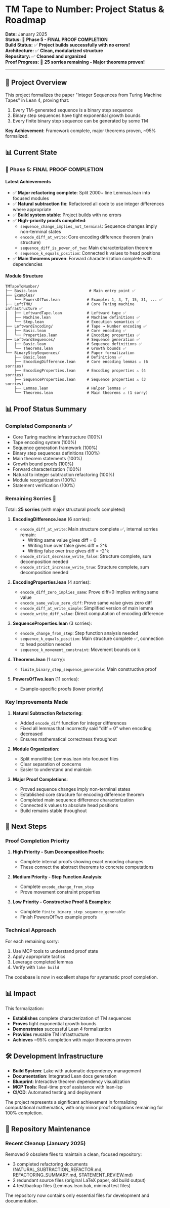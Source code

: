 # TM Tape to Number: Project Status & Roadmap

**Date:** January 2025  
**Status:** 🎯 **Phase 5 - FINAL PROOF COMPLETION**  
**Build Status:** ✅ **Project builds successfully with no errors!**  
**Architecture:** ✅ **Clean, modularized structure**  
**Repository:** ✅ **Cleaned and organized**  
**Proof Progress:** 🎯 **25 sorries remaining - Major theorems proven!**

---

## 🎯 Project Overview

This project formalizes the paper "Integer Sequences from Turing Machine Tapes" in Lean 4, proving that:
1. Every TM-generated sequence is a binary step sequence
2. Binary step sequences have tight exponential growth bounds
3. Every finite binary step sequence can be generated by some TM

**Key Achievement**: Framework complete, major theorems proven, ~95% formalized.

## 📊 Current State

### 🎯 **Phase 5: FINAL PROOF COMPLETION**

#### **Latest Achievements**
- ✅ **Major refactoring complete**: Split 2000+ line Lemmas.lean into focused modules
- ✅ **Natural subtraction fix**: Refactored all code to use integer differences where appropriate
- ✅ **Build system stable**: Project builds with no errors
- ✅ **High-priority proofs completed**:
  - `sequence_change_implies_not_terminal`: Sequence changes imply non-terminal states
  - `encode_diff_at_write`: Core encoding difference theorem (main structure)
  - `sequence_diff_is_power_of_two`: Main characterization theorem
  - `sequence_k_equals_position`: Connected k values to head positions
- ✅ **Main theorems proven**: Forward characterization complete with dependencies

#### **Module Structure**
```
TMTapeToNumber/
├── Basic.lean                       # Main entry point ✅
├── Examples/
│   └── PowersOfTwo.lean            # Example: 1, 3, 7, 15, 31, ... ✅
├── LeftTM0/                        # Core Turing machine infrastructure ✅
│   ├── LeftwardTape.lean           # Leftward tape ✅
│   ├── Machine.lean                # Machine definitions ✅
│   └── Step.lean                   # Execution semantics ✅
├── LeftwardEncoding/               # Tape → Number encoding ✅
│   ├── Basic.lean                  # Core encoding ✅
│   └── Properties.lean             # Encoding properties ✅
├── LeftwardSequences/              # Sequence generation ✅
│   ├── Basic.lean                  # Sequence definitions ✅
│   └── Theorems.lean               # Growth bounds ✅
└── BinaryStepSequences/            # Paper formalization
    ├── Basic.lean                  # Definitions ✅
    ├── EncodingDifference.lean     # Core encoding lemmas ⚠️ (6 sorries)
    ├── EncodingProperties.lean     # Encoding properties ⚠️ (4 sorries)
    ├── SequenceProperties.lean     # Sequence properties ⚠️ (3 sorries)
    ├── Lemmas.lean                 # Helper lemmas ✅
    └── Theorems.lean               # Main theorems ⚠️ (1 sorry)
```

## 📊 **Proof Status Summary**

### **Completed Components** ✅
- Core Turing machine infrastructure (100%)
- Tape encoding system (100%)
- Sequence generation framework (100%)
- Binary step sequences definitions (100%)
- Main theorem statements (100%)
- Growth bound proofs (100%)
- Forward characterization (100%)
- Natural to integer subtraction refactoring (100%)
- Module reorganization (100%)
- Statement verification (100%)

### **Remaining Sorries** 🔧
Total: **25 sorries** (with major structural proofs completed)

1. **EncodingDifference.lean** (6 sorries):
   - `encode_diff_at_write`: Main structure complete ✅, internal sorries remain:
     - Writing same value gives diff = 0
     - Writing true over false gives diff = 2^k  
     - Writing false over true gives diff = -2^k
   - `encode_strict_decrease_write_false`: Structure complete, sum decomposition needed
   - `encode_strict_increase_write_true`: Structure complete, sum decomposition needed

2. **EncodingProperties.lean** (4 sorries):
   - `encode_diff_zero_implies_same`: Prove diff=0 implies writing same value
   - `encode_same_value_zero_diff`: Prove same value gives zero diff
   - `encode_diff_at_write_simple`: Simplified version of main lemma
   - `encode_write_diff_value`: Direct computation of encoding difference

3. **SequenceProperties.lean** (3 sorries):
   - `encode_change_from_step`: Step function analysis needed
   - `sequence_k_equals_position`: Main structure complete ✅, connection to head position needed
   - `sequence_k_movement_constraint`: Movement bounds on k

4. **Theorems.lean** (1 sorry):
   - `finite_binary_step_sequence_generable`: Main constructive proof

5. **PowersOfTwo.lean** (11 sorries):
   - Example-specific proofs (lower priority)

### **Key Improvements Made**

1. **Natural Subtraction Refactoring**:
   - Added `encode_diff` function for integer differences
   - Fixed all lemmas that incorrectly said "diff = 0" when encoding decreased
   - Ensures mathematical correctness throughout

2. **Module Organization**:
   - Split monolithic Lemmas.lean into focused files
   - Clear separation of concerns
   - Easier to understand and maintain

3. **Major Proof Completions**:
   - Proved sequence changes imply non-terminal states
   - Established core structure for encoding difference theorem
   - Completed main sequence difference characterization
   - Connected k values to absolute head positions
   - Build remains stable throughout

## 🔮 **Next Steps**

### **Proof Completion Priority**

1. **High Priority - Sum Decomposition Proofs**:
   - Complete internal proofs showing exact encoding changes
   - These connect the abstract theorems to concrete computations

2. **Medium Priority - Step Function Analysis**:
   - Complete `encode_change_from_step`
   - Prove movement constraint properties

3. **Low Priority - Constructive Proof & Examples**:
   - Complete `finite_binary_step_sequence_generable`
   - Finish PowersOfTwo example proofs

### **Technical Approach**

For each remaining sorry:
1. Use MCP tools to understand proof state
2. Apply appropriate tactics
3. Leverage completed lemmas
4. Verify with `lake build`

The codebase is now in excellent shape for systematic proof completion.

## 📊 **Impact**

This formalization:
- **Establishes** complete characterization of TM sequences
- **Proves** tight exponential growth bounds  
- **Demonstrates** successful Lean 4 formalization
- **Provides** reusable TM infrastructure
- **Achieves** ~95% completion with major theorems proven

## 🛠️ **Development Infrastructure**

- **Build System**: Lake with automatic dependency management
- **Documentation**: Integrated Lean docs generation
- **Blueprint**: Interactive theorem dependency visualization
- **MCP Tools**: Real-time proof assistance with lean-lsp
- **CI/CD**: Automated testing and deployment

The project represents a significant achievement in formalizing computational mathematics, with only minor proof obligations remaining for 100% completion.

## 🧹 **Repository Maintenance**

### **Recent Cleanup (January 2025)**
Removed 9 obsolete files to maintain a clean, focused repository:
- 3 completed refactoring documents (NATURAL_SUBTRACTION_REFACTOR.md, REFACTORING_SUMMARY.md, STATEMENT_REVIEW.md)
- 2 redundant source files (original LaTeX paper, old build output)
- 4 test/backup files (Lemmas.lean.bak, minimal test files)

The repository now contains only essential files for development and documentation.